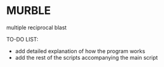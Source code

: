 # MURBLE
multiple reciprocal blast

TO-DO LIST:

- add detailed explanation of how the program works
- add the rest of the scripts accompanying the main script
